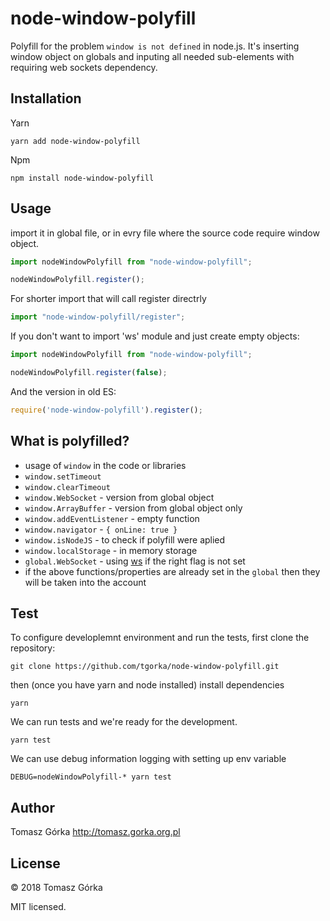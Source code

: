 # node-window-polyfill

Polyfill for the problem `window is not defined` in node.js.
It's inserting window object on globals 
and inputing all needed sub-elements 
with requiring web sockets dependency.

## Installation

Yarn
```
yarn add node-window-polyfill
```

Npm
```
npm install node-window-polyfill
```

## Usage

import it in global file, or in evry file 
where the source code require window object.

```typescript
import nodeWindowPolyfill from "node-window-polyfill";

nodeWindowPolyfill.register();
```

For shorter import that will call register directrly
```typescript
import "node-window-polyfill/register";
```

If you don't want to import 'ws' module and just create empty objects:
```typescript
import nodeWindowPolyfill from "node-window-polyfill";

nodeWindowPolyfill.register(false);
```

And the version in old ES:
```javascript
require('node-window-polyfill').register();
```

## What is polyfilled?

- usage of `window` in the code or libraries
- `window.setTimeout`
- `window.clearTimeout`
- `window.WebSocket` - version from global object 
- `window.ArrayBuffer` - version from global object only
- `window.addEventListener` - empty function
- `window.navigator` - `{ onLine: true }`
- `window.isNodeJS` - to check if polyfill were aplied
- `window.localStorage` - in memory storage
- `global.WebSocket` - using [ws](https://www.npmjs.com/package/ws) if the right flag is not set
- if the above functions/properties are already set in the `global` then they will be taken into the account

## Test

To configure developlemnt environment and run the tests, 
first clone the repository:

```
git clone https://github.com/tgorka/node-window-polyfill.git
```

then (once you have yarn and node installed) install dependencies

```
yarn
```

We can run tests and we're ready for the development.

```
yarn test
```

We can use debug information logging with setting up env variable

```
DEBUG=nodeWindowPolyfill-* yarn test
```

## Author
Tomasz Górka <http://tomasz.gorka.org.pl>

## License
&copy; 2018 Tomasz Górka

MIT licensed.

